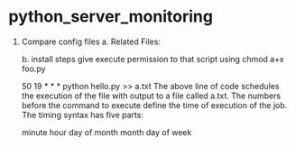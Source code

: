 # python_server_monitoring

1. Compare config files
    a. Related Files:
    
    b. install steps
      give execute permission to that script using
          chmod a+x foo.py
      
      50 19 * * * python hello.py >> a.txt
      The above line of code schedules the execution of the file with output to a file called a.txt. The numbers before the           command to execute define the time of execution of the job. The timing syntax has five parts:

      minute
      hour
      day of month
      month
      day of week
